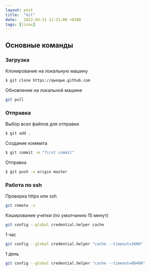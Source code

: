 ```yaml
---
layout: post
title:  "Git"
date:   2022-04-21 11:21:00 +0300
tags: [linux]
---
```


## Основные команды

### Загрузка

Клонирование на локальную машину

```bash
$ git clone https://qweqwe.github.com
```

Обновление на локальной машине

```bash
git pull
```

### Отправка

Выбор всех файлов для отправки

```bash
$ git add .
```

Создание коммита

```bash
$ git commit -m "first commit"
```

Отправка

```bash
$ git push -u origin master
```

### Работа по ssh

Проверка https или ssh

```bash
git remote -v
```

Кэширование учетки 
(по умолчанию 15 минут)

```bash
git config --global credential.helper cache
```

1 час

```bash
git config --global credential.helper "cache --timeout=3600"
```

1 день

```bash
git config --global credential.helper "cache --timeout=86400"
```

[jekyll-docs]: https://jekyllrb.com/docs/home
[jekyll-gh]:   https://github.com/jekyll/jekyll
[jekyll-talk]: https://talk.jekyllrb.com/
